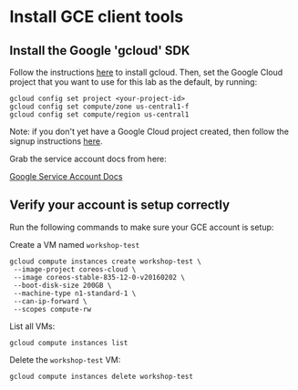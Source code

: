 # Install GCE client tools

## Install the Google 'gcloud' SDK

Follow the instructions [here](https://cloud.google.com/sdk/) to install gcloud.
Then, set the Google Cloud project that you want to use for this lab as the default, by running:

```
gcloud config set project <your-project-id>
gcloud config set compute/zone us-central1-f
gcloud config set compute/region us-central1
```

Note: if you don't yet have a Google Cloud project created, then follow the signup
instructions [here](https://cloud.google.com/compute/docs/signup).

Grab the service account docs from here:

[Google Service Account Docs](https://developers.google.com/console/help/new/#serviceaccounts)

## Verify your account is setup correctly

Run the following commands to make sure your GCE account is setup:

Create a VM named `workshop-test`

```
gcloud compute instances create workshop-test \
 --image-project coreos-cloud \
 --image coreos-stable-835-12-0-v20160202 \
 --boot-disk-size 200GB \
 --machine-type n1-standard-1 \
 --can-ip-forward \
 --scopes compute-rw
```

List all VMs:

```
gcloud compute instances list
```

Delete the `workshop-test` VM:

```
gcloud compute instances delete workshop-test
```
